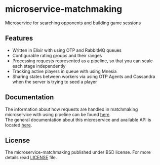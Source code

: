 # microservice-matchmaking
Microservice for searching opponents and building game sessions

Features
--------
- Written in Elixir with using OTP and RabbitMQ queues
- Configurable rating groups and their ranges
- Processing requests represented as a pipeline, so that you can scale each stage independently
- Tracking active players in queue with using Mnesia
- Sharing states between workers via using OTP Agents and Cassandra when the server is trying to seed a player

Documentation
-------------
The information about how requests are handled in matchmaking microservice with using pipeline can be found [here](https://github.com/OpenMatchmaking/documentation/blob/master/docs/matchmaking.md#distributing-tasks-for-a-search).  
The general documentation about this microservice and available API is located [here](https://github.com/OpenMatchmaking/documentation/blob/master/docs/components/matchmaking-microservice.md).

License
-------
The microservice-matchmaking published under BSD license. For more details read [LICENSE](https://github.com/OpenMatchmaking/microservice-matchmaking/blob/master/LICENSE) file.
